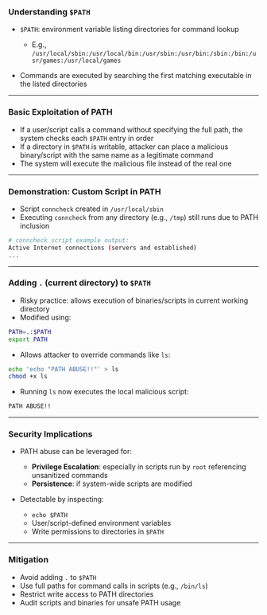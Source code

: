### **Understanding `$PATH`**

- `$PATH`: environment variable listing directories for command lookup
    - E.g., `/usr/local/sbin:/usr/local/bin:/usr/sbin:/usr/bin:/sbin:/bin:/usr/games:/usr/local/games`

- Commands are executed by searching the first matching executable in the listed directories

---

### **Basic Exploitation of PATH**

- If a user/script calls a command without specifying the full path, the system checks each `$PATH` entry in order
- If a directory in `$PATH` is writable, attacker can place a malicious binary/script with the same name as a legitimate command
- The system will execute the malicious file instead of the real one

---

### **Demonstration: Custom Script in PATH**

- Script `conncheck` created in `/usr/local/sbin`
- Executing `conncheck` from any directory (e.g., `/tmp`) still runs due to PATH inclusion

```bash
# conncheck script example output:
Active Internet connections (servers and established)
...
```


---

### **Adding `.` (current directory) to `$PATH`**

- Risky practice: allows execution of binaries/scripts in current working directory
- Modified using:
```bash
PATH=.:$PATH
export PATH
```

- Allows attacker to override commands like `ls`:
```bash
echo 'echo "PATH ABUSE!!"' > ls
chmod +x ls
```

- Running `ls` now executes the local malicious script:
```bash
PATH ABUSE!!
```


---

### **Security Implications**

- PATH abuse can be leveraged for:
    - **Privilege Escalation**: especially in scripts run by `root` referencing unsanitized commands
    - **Persistence**: if system-wide scripts are modified

- Detectable by inspecting:
    - `echo $PATH`
    - User/script-defined environment variables
    - Write permissions to directories in `$PATH`


---

### **Mitigation**

- Avoid adding `.` to `$PATH`
- Use full paths for command calls in scripts (e.g., `/bin/ls`)
- Restrict write access to PATH directories
- Audit scripts and binaries for unsafe PATH usage
